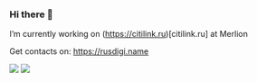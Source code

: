 ### Hi there 👋

I’m currently working on (https://citilink.ru)[citilink.ru] at Merlion

Get contacts on: https://rusdigi.name

<a target="_blank" href="https://t.me/Ma3oBblu"><img src="https://img.shields.io/badge/Telegram-000000?style=flat-square&logo=Telegram&labelColor=black"/></a>
<a target="_blank" href="mailto:Ma3oBblu@gmail.com"><img src="https://img.shields.io/badge/Gmail-000000?style=flat-square&logo=Gmail&labelColor=black"/></a>
